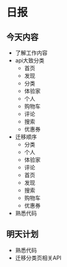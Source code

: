 # 日报

## 今天内容

- 了解工作内容
- api大致分类
  - 首页
  - 发现
  - 分类
  - 体验家
  - 个人
  - 购物车
  - 评论
  - 搜索
  - 优惠券
- 迁移顺序
  - 分类
  - 个人
  - 体验家
  - 评论
  - 首页
  - 发现
  - 搜索
  - 购物车
  - 优惠券
- 熟悉代码

## 明天计划

- 熟悉代码
- 迁移分类页相关API